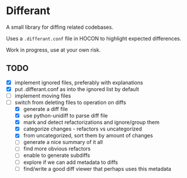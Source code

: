 # Differant

A small library for diffing related codebases.

Uses a `.differant.conf` file in HOCON to highlight expected differences.

Work in progress, use at your own risk.

## TODO

* [X] implement ignored files, preferably with explanations
* [X] put .differant.conf as into the ignored list by default
* [ ] implement moving files
* [ ] switch from deleting files to operation on diffs
  * [X] generate a diff file
  * [X] use python-unidiff to parse diff file
  * [X] mark and detect refactorizations and ignore/group them
  * [X] categorize changes - refactors vs uncategorized
  * [X] from uncategorized, sort them by amount of changes
  * [ ] generate a nice summary of it all
  * [ ] find more obvious refactors
  * [ ] enable to generate subdiffs
  * [ ] explore if we can add metadata to diffs
  * [ ] find/write a good diff viewer that perhaps uses this metadata
